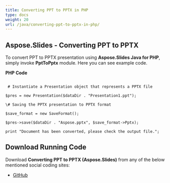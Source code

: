```yaml
---
title: Converting PPT to PPTX in PHP
type: docs
weight: 20
url: /java/converting-ppt-to-pptx-in-php/
---
```


## **Aspose.Slides - Converting PPT to PPTX**
To convert PPT to PPTX presentation using **Aspose.Slides Java for PHP**, simply invoke **PptToPptx** module. Here you can see example code.

**PHP Code**

```

 # Instantiate a Presentation object that represents a PPTX file

$pres = new Presentation($dataDir . "Presentation1.ppt");

\# Saving the PPTX presentation to PPTX format

$save_format = new SaveFormat();

$pres->save($dataDir . "Aspose.pptx", $save_format->Pptx);

print "Document has been converted, please check the output file.";

```
## **Download Running Code**
Download **Converting PPT to PPTX (Aspose.Slides)** from any of the below mentioned social coding sites:

- [GitHub](https://github.com/aspose-slides/Aspose.Slides-for-Java/blob/master/Plugins/Aspose_Slides_Java_for_PHP/src/aspose/slides/WorkingWithPresentation/PptToPptx.php)
